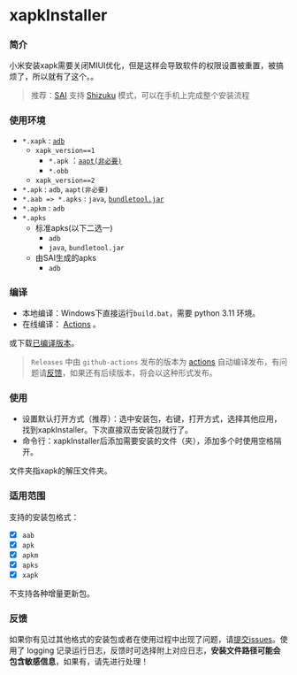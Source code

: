 # xapkInstaller

### 简介

小米安装xapk需要关闭MIUI优化，但是这样会导致软件的权限设置被重置，被搞烦了，所以就有了这个。。  

> 推荐：[SAI](https://github.com/Aefyr/SAI) 支持 [Shizuku](https://github.com/RikkaApps/Shizuku) 模式，可以在手机上完成整个安装流程

### 使用环境

- `*.xapk` : [`adb`](https://dl.google.com/android/repository/platform-tools-latest-windows.zip?hl=zh-cn)   
  - `xapk_version==1`  
    - `*.apk` ：[`aapt(非必要)`](https://dl.androidaapt.com/aapt-windows.zip)  
    - `*.obb`  
  - `xapk_version==2`  
- `*.apk` : `adb`, `aapt(非必要)`  
- `*.aab => *.apks` : `java`, [`bundletool.jar`](https://github.com/google/bundletool/releases)  
- `*.apkm` : `adb`  
- `*.apks`  
  - 标准apks(以下二选一)  
    - `adb`  
    - `java`, `bundletool.jar`  
  - 由SAI生成的apks  
    - `adb`   

### 编译

- 本地编译：Windows下直接运行`build.bat`，需要 python 3.11 环境。  
- 在线编译： [Actions](https://github.com/adhu2018/xapkInstaller/actions) 。

或下载[已编译版本](https://github.com/adhu2018/xapkInstaller/releases/latest)。  

> `Releases` 中由 `github-actions` 发布的版本为 [actions](https://github.com/adhu2018/xapkInstaller/actions) 自动编译发布，有问题请[反馈](https://github.com/adhu2018/xapkInstaller/issues/new)，如果还有后续版本，将会以这种形式发布。

### 使用

- 设置默认打开方式（推荐）：选中安装包，右键，打开方式，选择其他应用，找到xapkInstaller。下次直接双击安装包就行了。  
- 命令行：xapkInstaller后添加需要安装的文件（夹），添加多个时使用空格隔开。  

文件夹指xapk的解压文件夹。  

### 适用范围

支持的安装包格式：

- [x] `aab` 
- [x] `apk ` 
- [x] `apkm` 
- [x] `apks ` 
- [x] `xapk` 

不支持各种增量更新包。  

### 反馈

如果你有见过其他格式的安装包或者在使用过程中出现了问题，请[提交issues](https://github.com/adhu2018/xapkInstaller/issues/new)。使用了 logging 记录运行日志，反馈时可选择附上对应日志，**安装文件路径可能会包含敏感信息**，如果有，请先进行处理！  
